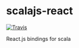 # scalajs-react

[![Travis][ico-travis]](https://travis-ci.org/eldis/scalajs-react)

React.js bindings for scala

[ico-travis]: https://img.shields.io/travis/eldis/scalajs-react/master.svg?style=flat-square
